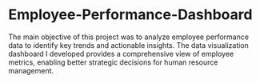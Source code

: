 # Employee-Performance-Dashboard
The main objective of this project was to analyze employee performance data to identify key trends and actionable insights. The data visualization dashboard I developed provides a comprehensive view of employee metrics, enabling better strategic decisions for human resource management.

